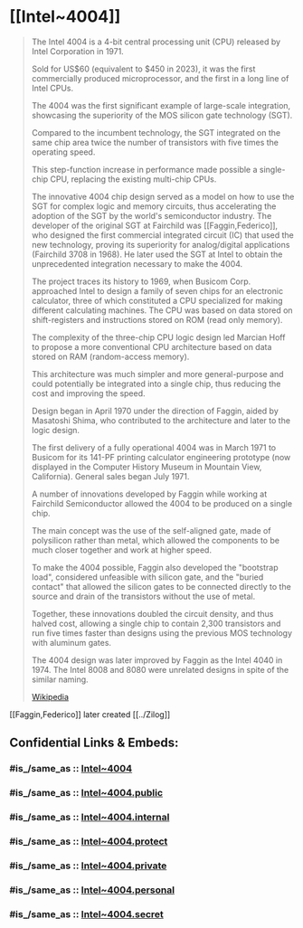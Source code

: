 # [[Intel~4004]] 



> The Intel 4004 is a 4-bit central processing unit (CPU) 
> released by Intel Corporation in 1971. 
> 
> Sold for US$60 (equivalent to $450 in 2023), 
> it was the first commercially produced microprocessor, 
> and the first in a long line of Intel CPUs.
>
> The 4004 was the first significant example of large-scale integration, 
> showcasing the superiority of the MOS silicon gate technology (SGT). 
> 
> Compared to the incumbent technology, 
> the SGT integrated on the same chip area twice the number of transistors 
> with five times the operating speed. 
> 
> This step-function increase in performance made possible a single-chip CPU, 
> replacing the existing multi-chip CPUs. 
> 
> The innovative 4004 chip design served as a model 
> on how to use the SGT for complex logic and memory circuits, 
> thus accelerating the adoption of the SGT by the world's semiconductor industry. 
> The developer of the original SGT at Fairchild was [[Faggin,Federico]], 
> who designed the first commercial integrated circuit (IC) 
> that used the new technology, 
> proving its superiority for analog/digital applications (Fairchild 3708 in 1968). 
> He later used the SGT at Intel 
> to obtain the unprecedented integration necessary to make the 4004.
>
> The project traces its history to 1969, when Busicom Corp. approached Intel 
> to design a family of seven chips for an electronic calculator, 
> three of which constituted a CPU 
> specialized for making different calculating machines. 
> The CPU was based on data stored on shift-registers 
> and instructions stored on ROM (read only memory). 
> 
> The complexity of the three-chip CPU logic design led Marcian Hoff 
> to propose a more conventional CPU architecture 
> based on data stored on RAM (random-access memory). 
> 
> This architecture was much simpler and more general-purpose 
> and could potentially be integrated into a single chip, 
> thus reducing the cost and improving the speed. 
> 
> Design began in April 1970 under the direction of Faggin, 
> aided by Masatoshi Shima, who contributed to the architecture 
> and later to the logic design. 
> 
> The first delivery of a fully operational 4004 was in March 1971 to Busicom 
> for its 141-PF printing calculator engineering prototype 
> (now displayed in the Computer History Museum in Mountain View, California). 
> General sales began July 1971.
>
> A number of innovations developed by Faggin 
> while working at Fairchild Semiconductor 
> allowed the 4004 to be produced on a single chip. 
> 
> The main concept was the use of the self-aligned gate, 
> made of polysilicon rather than metal, 
> which allowed the components to be much closer together 
> and work at higher speed. 
> 
> To make the 4004 possible, Faggin also developed the "bootstrap load", 
> considered unfeasible with silicon gate, and the "buried contact" 
> that allowed the silicon gates to be connected directly 
> to the source and drain of the transistors without the use of metal. 
> 
> Together, these innovations doubled the circuit density, and thus halved cost, allowing a single chip to contain 2,300 transistors and run five times faster 
> than designs using the previous MOS technology with aluminum gates.
>
> The 4004 design was later improved by Faggin as the Intel 4040 in 1974. 
> The Intel 8008 and 8080 were unrelated designs in spite of the similar naming.
>
> [Wikipedia](https://en.wikipedia.org/wiki/Intel%204004)

[[Faggin,Federico]] later created [[../Zilog]] 


## Confidential Links & Embeds: 

### #is_/same_as :: [Intel~4004](Intel~4004.md) 

### #is_/same_as :: [Intel~4004.public](/_public/Society/Economics/Business/Business-Entity/IT~Company/Semiconductor-Industry/Intel/Intel~4004.public.md) 

### #is_/same_as :: [Intel~4004.internal](/_internal/Society/Economics/Business/Business-Entity/IT~Company/Semiconductor-Industry/Intel/Intel~4004.internal.md) 

### #is_/same_as :: [Intel~4004.protect](/_protect/Society/Economics/Business/Business-Entity/IT~Company/Semiconductor-Industry/Intel/Intel~4004.protect.md) 

### #is_/same_as :: [Intel~4004.private](/_private/Society/Economics/Business/Business-Entity/IT~Company/Semiconductor-Industry/Intel/Intel~4004.private.md) 

### #is_/same_as :: [Intel~4004.personal](/_personal/Society/Economics/Business/Business-Entity/IT~Company/Semiconductor-Industry/Intel/Intel~4004.personal.md) 

### #is_/same_as :: [Intel~4004.secret](/_secret/Society/Economics/Business/Business-Entity/IT~Company/Semiconductor-Industry/Intel/Intel~4004.secret.md)

